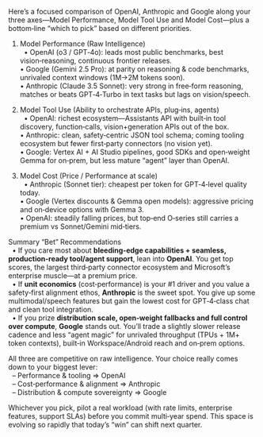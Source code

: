 Here’s a focused comparison of OpenAI, Anthropic and Google along your three axes—Model Performance, Model Tool Use and Model Cost—plus a bottom‑line “which to pick” based on different priorities.

1. Model Performance (Raw Intelligence)  
    • OpenAI (o3 / GPT‑4o): leads most public benchmarks, best vision‑reasoning, continuous frontier releases.  
   • Google (Gemini 2.5 Pro): at parity on reasoning & code benchmarks, unrivaled context windows (1M→2M tokens soon).  
   • Anthropic (Claude 3.5 Sonnet): very strong in free‑form reasoning, matches or beats GPT‑4‑Turbo in text tasks but lags on vision/speech.  

2. Model Tool Use (Ability to orchestrate APIs, plug‑ins, agents)  
    • OpenAI: richest ecosystem—Assistants API with built‑in tool discovery, function‑calls, vision+generation APIs out of the box.  
   • Anthropic: clean, safety‑centric JSON tool schema; coming tooling ecosystem but fewer first‑party connectors (no vision yet).  
   • Google: Vertex AI + AI Studio pipelines, good SDKs and open‑weight Gemma for on‑prem, but less mature “agent” layer than OpenAI.  

3. Model Cost (Price / Performance at scale)  
    • Anthropic (Sonnet tier): cheapest per token for GPT‑4‑level quality today.  
   • Google (Vertex discounts & Gemma open models): aggressive pricing and on‑device options with Gemma 3.  
   • OpenAI: steadily falling prices, but top‑end O‑series still carries a premium vs Sonnet/Gemini mid‑tiers.  

Summary “Bet” Recommendations  
  • If you care most about **bleeding‑edge capabilities + seamless, production‑ready tool/agent support**, lean into **OpenAI**. You get top scores, the largest third‑party connector ecosystem and Microsoft’s enterprise muscle—at a premium price.  
  • If **unit economics** (cost‑performance) is your #1 driver and you value a safety‑first alignment ethos, **Anthropic** is the sweet spot. You give up some multimodal/speech features but gain the lowest cost for GPT‑4‑class chat and clean tool integration.  
  • If you prize **distribution scale, open‑weight fallbacks and full control over compute**, **Google** stands out. You’ll trade a slightly slower release cadence and less “agent magic” for unrivaled throughput (TPUs + 1M+ token contexts), built‑in Workspace/Android reach and on‑prem options.  

All three are competitive on raw intelligence. Your choice really comes down to your biggest lever:  
  – Performance & tooling ⇒ OpenAI  
  – Cost‑performance & alignment ⇒ Anthropic  
  – Distribution & compute sovereignty ⇒ Google  

Whichever you pick, pilot a real workload (with rate limits, enterprise features, support SLAs) before you commit multi‑year spend. This space is evolving so rapidly that today’s “win” can shift next quarter.